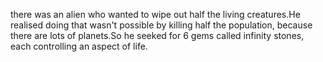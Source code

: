 there was an alien who wanted to wipe out half the living creatures.He realised doing that wasn't possible by killing half the population, because there are lots of planets.So he seeked for 6 gems called infinity stones, each controlling an aspect of life.
